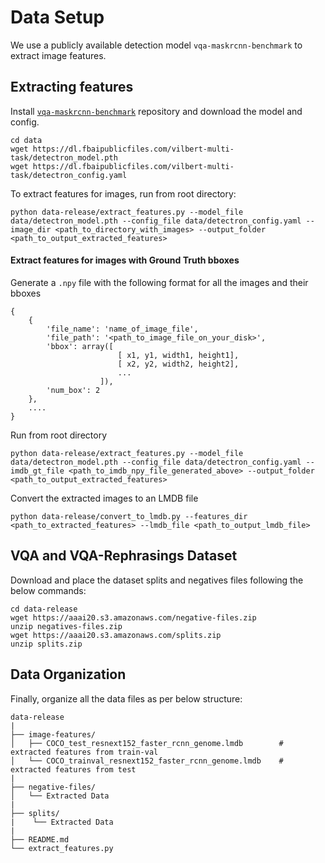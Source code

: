 # Data Setup
We use a publicly available detection model `vqa-maskrcnn-benchmark` to extract image features.

## Extracting features

Install [`vqa-maskrcnn-benchmark`](https://gitlab.com/vedanuj/vqa-maskrcnn-benchmark) repository and download the model and config. 

```text
cd data
wget https://dl.fbaipublicfiles.com/vilbert-multi-task/detectron_model.pth
wget https://dl.fbaipublicfiles.com/vilbert-multi-task/detectron_config.yaml
```


To extract features for images, run from root directory:

```text
python data-release/extract_features.py --model_file data/detectron_model.pth --config_file data/detectron_config.yaml --image_dir <path_to_directory_with_images> --output_folder <path_to_output_extracted_features>
```

#### Extract features for images with Ground Truth bboxes

Generate a `.npy` file with the following format for all the images and their bboxes

```text
{
    {
        'file_name': 'name_of_image_file',
        'file_path': '<path_to_image_file_on_your_disk>',
        'bbox': array([
                        [ x1, y1, width1, height1],
                        [ x2, y2, width2, height2],
                        ...
                    ]),
        'num_box': 2
    },
    ....
}
```

Run from root directory

```text
python data-release/extract_features.py --model_file data/detectron_model.pth --config_file data/detectron_config.yaml --imdb_gt_file <path_to_imdb_npy_file_generated_above> --output_folder <path_to_output_extracted_features>
```

Convert the extracted images to an LMDB file

```text
python data-release/convert_to_lmdb.py --features_dir <path_to_extracted_features> --lmdb_file <path_to_output_lmdb_file>
```

## VQA and VQA-Rephrasings Dataset
Download and place the dataset splits and negatives files following the below commands:
```
cd data-release
wget https://aaai20.s3.amazonaws.com/negative-files.zip
unzip negatives-files.zip
wget https://aaai20.s3.amazonaws.com/splits.zip
unzip splits.zip
``` 

## Data Organization
Finally, organize all the data files as per below structure:
```
data-release
|
├── image-features/
│   ├── COCO_test_resnext152_faster_rcnn_genome.lmdb        # extracted features from train-val
│   └── COCO_trainval_resnext152_faster_rcnn_genome.lmdb    # extracted features from test         
|
├── negative-files/
│   └── Extracted Data
|
├── splits/
|    └── Extracted Data
|
├── README.md
└── extract_features.py
```
